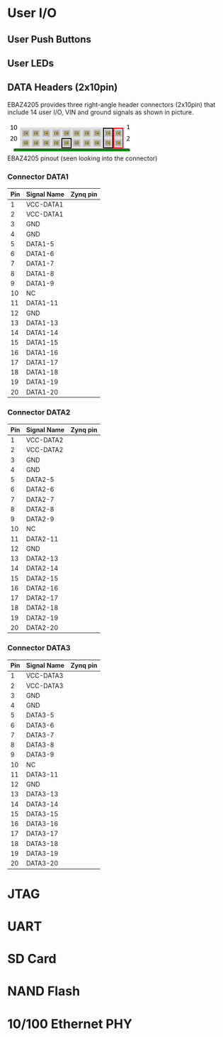 
# User I/O

## User Push Buttons
## User LEDs
## DATA Headers (2x10pin)
EBAZ4205 provides three right-angle header connectors (2x10pin) that include 14 user I/O, VIN and ground signals as shown in picture. 

![pinout_io](./pinout_io.png)<br/>
EBAZ4205 pinout (seen looking into the connector)

### Connector DATA1 
|Pin|Signal Name|Zynq pin |
|---|-----------|---------|
|1  |VCC-DATA1  |         |
|2  |VCC-DATA1  |         |
|3  |GND        |         |
|4  |GND        |         |
|5  |DATA1-5    |         |
|6  |DATA1-6    |         |
|7  |DATA1-7    |         |
|8  |DATA1-8    |         |
|9  |DATA1-9    |         |
|10 |NC         |         |
|11 |DATA1-11   |         |
|12 |GND        |         |
|13 |DATA1-13   |         |
|14 |DATA1-14   |         |
|15 |DATA1-15   |         |
|16 |DATA1-16   |         |
|17 |DATA1-17   |         |
|18 |DATA1-18   |         |
|19 |DATA1-19   |         |
|20 |DATA1-20   |         |

### Connector DATA2 
|Pin|Signal Name|Zynq pin |
|---|-----------|---------|
|1  |VCC-DATA2  |         |
|2  |VCC-DATA2  |         |
|3  |GND        |         |
|4  |GND        |         |
|5  |DATA2-5    |         |
|6  |DATA2-6    |         |
|7  |DATA2-7    |         |
|8  |DATA2-8    |         |
|9  |DATA2-9    |         |
|10 |NC         |         |
|11 |DATA2-11   |         |
|12 |GND        |         |
|13 |DATA2-13   |         |
|14 |DATA2-14   |         |
|15 |DATA2-15   |         |
|16 |DATA2-16   |         |
|17 |DATA2-17   |         |
|18 |DATA2-18   |         |
|19 |DATA2-19   |         |
|20 |DATA2-20   |         |

### Connector DATA3
|Pin|Signal Name|Zynq pin |
|---|-----------|---------|
|1  |VCC-DATA3  |         |
|2  |VCC-DATA3  |         |
|3  |GND        |         |
|4  |GND        |         |
|5  |DATA3-5    |         |
|6  |DATA3-6    |         |
|7  |DATA3-7    |         |
|8  |DATA3-8    |         |
|9  |DATA3-9    |         |
|10 |NC         |         |
|11 |DATA3-11   |         |
|12 |GND        |         |
|13 |DATA3-13   |         |
|14 |DATA3-14   |         |
|15 |DATA3-15   |         |
|16 |DATA3-16   |         |
|17 |DATA3-17   |         |
|18 |DATA3-18   |         |
|19 |DATA3-19   |         |
|20 |DATA3-20   |         |

# JTAG
# UART
# SD Card
# NAND Flash
# 10/100 Ethernet PHY
